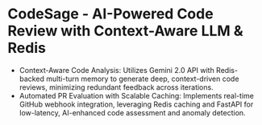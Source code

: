 # CodeSage - AI-Powered Code Review with Context-Aware LLM & Redis

- Context-Aware Code Analysis: Utilizes Gemini 2.0 API with Redis-backed multi-turn memory to generate deep, context-driven code reviews, minimizing redundant feedback across iterations.
- Automated PR Evaluation with Scalable Caching: Implements real-time GitHub webhook integration, leveraging Redis caching and FastAPI for low-latency, AI-enhanced code assessment and anomaly detection.